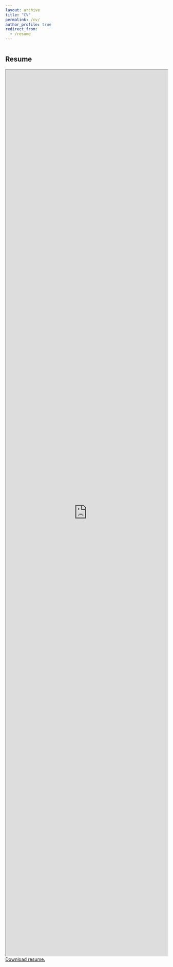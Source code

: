 ```yaml
---
layout: archive
title: "CV"
permalink: /cv/
author_profile: true
redirect_from:
  - /resume
---
```



<html>
  <head>
    <style>
      .container {
        display: flex;
        flex-wrap: wrap;
      }
      section {
        flex: 1;
      }
      iframe {
        width: 100%;
        height: 69vh;
      }
      @media (max-width: 600px) {
        .container {
          flex-direction: column;
        }
      }
    </style>
  </head>
  <body>
    <div class="container">
      <section>
        <h2>Resume</h2>
        <iframe src="https://drive.google.com/file/d/1uuKaAxrdVAZjQAFWv2XpMHTgSRrBYanh/preview" allow="autoplay"></iframe><br />
        <a href="https://drive.google.com/u/0/uc?id=1uuKaAxrdVAZjQAFWv2XpMHTgSRrBYanh&export=download" target="_self">Download resume.</a><br />
      </section>
    </div>
  </body>
</html>

